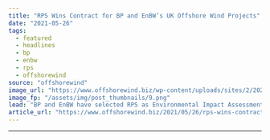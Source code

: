 ```yaml
---
title: "RPS Wins Contract for BP and EnBW’s UK Offshore Wind Projects"
date: "2021-05-26"
tags: 
  - featured
  - headlines
  - bp
  - enbw
  - rps
  - offshorewind
source: "offshorewind"
image_url: "https://www.offshorewind.biz/wp-content/uploads/sites/2/2021/02/BP-and-EnBW-Secure-Prime-Wind-Realestate-Offshore-UK-2.png"
image_fp: "/assets/img/post_thumbnails/9.png"
lead: "BP and EnBW have selected RPS as Environmental Impact Assessments (EIA) and Habitat Regulations"
article_url: "https://www.offshorewind.biz/2021/05/26/rps-wins-contract-for-bp-and-enbws-uk-offshore-wind-projects/"
---
```


---
